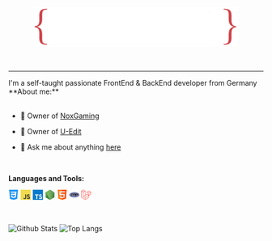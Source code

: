 <p align="center"><a href="https://anuraghazra.github.io"><img width="80%" src="./images/tc.png" /></a></p>

<br>
<hr>
I'm a self-taught passionate FrontEnd & BackEnd developer from Germany

<br>
**About me:**
<br><br>

- 💼 Owner of [NoxGaming](http://noxgn.com/)

- 💼 Owner of [U-Edit](https://unturned.uedit.co/)

- 💬 Ask me about anything [here](https://github.com/TeemoCell/TeemoCell/issues)

<br>

**Languages and Tools:**

<code><img height="20" src="./images/css-3.png"></code>
<code><img height="20" src="./images/javascript.png"></code>
<code><img height="20" src="./images/typescript.png"></code>
<code><img height="20" src="./images/nodejs.png"></code>
<code><img height="20" src="./images/html.png"></code>
<code><img height="20" src="./images/php.png"></code>
<code><img height="20" src="./images/Laravel.svg"></code>

<br>

![Github Stats](https://github-readme-stats.vercel.app/api?username=TeemoCell&count_private=true&show_icons=true&include_all_commits=true&hide_border=true&theme=onedark)
![Top Langs](https://github-readme-stats.vercel.app/api/top-langs/?username=TeemoCell&layout=default&theme=onedark&hide_border=true)